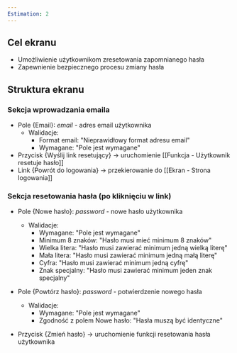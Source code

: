 ```yaml
---
Estimation: 2
---
```


## Cel ekranu

- Umożliwienie użytkownikom zresetowania zapomnianego hasła
- Zapewnienie bezpiecznego procesu zmiany hasła

## Struktura ekranu

### Sekcja wprowadzania emaila

- Pole {Email}: *email* - adres email użytkownika
  - Walidacje:
    - Format email: "Nieprawidłowy format adresu email"
    - Wymagane: "Pole jest wymagane"
- Przycisk {Wyślij link resetujący} -> uruchomienie [[Funkcja - Użytkownik resetuje hasło]]
- Link {Powrót do logowania} -> przekierowanie do [[Ekran - Strona logowania]]

### Sekcja resetowania hasła (po kliknięciu w link)

- Pole {Nowe hasło}: *password* - nowe hasło użytkownika
  - Walidacje:
    - Wymagane: "Pole jest wymagane"
    - Minimum 8 znaków: "Hasło musi mieć minimum 8 znaków"
    - Wielka litera: "Hasło musi zawierać minimum jedną wielką literę"
    - Mała litera: "Hasło musi zawierać minimum jedną małą literę"
    - Cyfra: "Hasło musi zawierać minimum jedną cyfrę"
    - Znak specjalny: "Hasło musi zawierać minimum jeden znak specjalny"

- Pole {Powtórz hasło}: *password* - potwierdzenie nowego hasła
  - Walidacje:
    - Wymagane: "Pole jest wymagane"
    - Zgodność z polem Nowe hasło: "Hasła muszą być identyczne"

- Przycisk {Zmień hasło} -> uruchomienie funkcji resetowania hasła użytkownika
